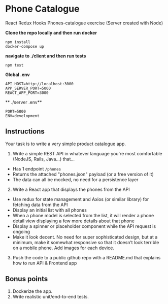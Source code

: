 # Phone Catalogue


React Redux Hooks Phones-catalogue exercise (Server created with Node)

**Clone the repo locally and then run docker**
```
npm install
docker-compose up
```
**navigate to ./client and then run tests**
```
npm test
```

**Global .env**
```
API_HOST=http://localhost:3000
APP_SERVER_PORT=5000
REACT_APP_PORT=3000
```
** ./server .env**

```
PORT=5000
ENV=development

```
## Instructions

Your task is to write a very simple product catalogue app.

1. Write a simple REST API in whatever language you're most comfortable (NodeJS, Rails, Java...) that...
 - Has 1 endpoint `/phones`
 - Returns the attached "phones.json" payload (or a free version of it)
 - The data can all be mocked, no need for a persistence layer
2. Write a React app that displays the phones from the API
- Use redux for state management and Axios (or similar library) for fetching data from the API
- Display an initial list with all phones
- When a phone model is selected from the list, it will render a phone detail view displaying a few more details about that phone
- Display a spinner or placeholder component while the API request is ongoing
- Make it look decent. No need for super sophisticated design, but at a minimum, make it somewhat responsive so that it doesn’t look terrible on a mobile phone. Add images for each device.
3. Push the code to a public github repo with a README.md that explains how to run API & Frontend app

## Bonus points
1. Dockerize the app.
2. Write realistic unit/end-to-end tests.
